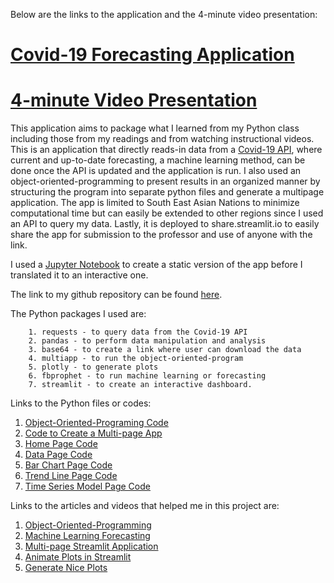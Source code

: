 
Below are the links to the application and the 4-minute video presentation:

# [Covid-19 Forecasting Application](https://share.streamlit.io/jerryendrina/535project/main/app.py)
# [4-minute Video Presentation](https://drive.google.com/file/d/1UijCCRVLbnmBs_q8SlmIF3ZFLGIYf5e_/view?usp=sharing)


This application aims to package what I learned from my Python class 
including those from my readings and from watching instructional videos. 
This is an application that directly reads-in 
data from a [Covid-19 API](https://covid19api.com/ ), where current and up-to-date 
forecasting, a machine learning method, can be done once the API is updated and
the application is run. I also used an object-oriented-programming to present 
results in an organized manner by structuring the program into separate python files 
and generate a multipage application. The app is limited to South East Asian 
Nations to minimize computational time but can easily be extended to other
regions since I used an API to query my data. Lastly, it is deployed to
share.streamlit.io to easily share the app for submission to the professor and 
use of anyone with the link.

I used a [Jupyter Notebook](https://github.com/jerryendrina/535Project/blob/main/staticVersion.ipynb) 
to create a static version of the app before I translated it to an interactive one.

The link to my github repository can be found [here](https://github.com/jerryendrina/535Project).

The Python packages I used are:  

        1. requests - to query data from the Covid-19 API  
        2. pandas - to perform data manipulation and analysis  
        3. base64 - to create a link where user can download the data  
        4. multiapp - to run the object-oriented-program  
        5. plotly - to generate plots  
        6. fbprophet - to run machine learning or forecasting  
        7. streamlit - to create an interactive dashboard. 


Links to the Python files or codes:   

1. [Object-Oriented-Programing Code](https://github.com/jerryendrina/535Project/blob/main/multiapp.py)  
2. [Code to Create a Multi-page App](https://github.com/jerryendrina/535Project/blob/main/app.py)  
3. [Home Page Code](https://github.com/jerryendrina/535Project/blob/main/apps/home.py)  
4. [Data Page Code](https://github.com/jerryendrina/535Project/blob/main/apps/data.py)  
5. [Bar Chart Page Code](https://github.com/jerryendrina/535Project/blob/main/apps/barcharts.py)  
6. [Trend Line Page Code](https://github.com/jerryendrina/535Project/blob/main/apps/trendlines.py)  
7. [Time Series Model Page Code](https://github.com/jerryendrina/535Project/blob/main/apps/model.py)

Links to the articles and videos that helped me in this project are:

1. [Object-Oriented-Programming](https://towardsdatascience.com/creating-multipage-applications-using-streamlit-efficiently-b58a58134030)  
2. [Machine Learning Forecasting](https://facebook.github.io/prophet/)  
3. [Multi-page Streamlit Application](https://www.youtube.com/watch?v=nSw96qUbK9o)  
4. [Animate Plots in Streamlit](https://www.youtube.com/watch?v=VZ_tS4F6P2A)  
5. [Generate Nice Plots](https://plotly.com/graphing-libraries/)  
    




